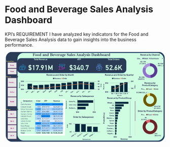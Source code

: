 # Food and Beverage Sales Analysis Dashboard

KPI’s REQUIREMENT
I have analyzed key indicators for the Food and Beverage Sales Analysis data to gain insights into the business performance. 

![Food and Beverage Sales Analysis Dashboard](Capture.PNG)
